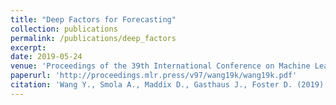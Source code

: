 ```yaml
---
title: "Deep Factors for Forecasting"
collection: publications
permalink: /publications/deep_factors
excerpt:
date: 2019-05-24
venue: 'Proceedings of the 39th International Conference on Machine Learning (ICML)'
paperurl: 'http://proceedings.mlr.press/v97/wang19k/wang19k.pdf'
citation: 'Wang Y., Smola A., Maddix D., Gasthaus J., Foster D. (2019). &quot;Deep Factors for Forecasting.&quot; <i>Proceedings of the 39th International Conference on Machine Learning (ICML), PMLR </i>. 97:6607-6617.'
---
```

